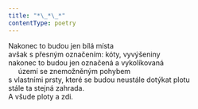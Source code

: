 ```yaml
---
title: "*\_*\_*"
contentType: poetry
---
```


<section>

Nakonec to budou jen bílá místa  
avšak s přesným označením: kóty, vyvýšeniny  
nakonec to budou jen označená a vykolíkovaná  
     území se znemožněným pohybem  
s vlastními prsty, které se budou neustále dotýkat plotu  
stále ta stejná zahrada.  
A všude ploty a zdi.

</section>
